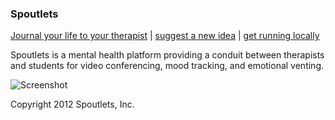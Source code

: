 ### Spoutlets ###

[Journal your life to your therapist](http://www.spoutlets.com) | [suggest a new idea](https://github.com/akshatpradhan/spoutlets/issues) |
[get running locally](https://github.com/akshatpradhan/spoutlets/wiki)

Spoutlets is a mental health platform providing a conduit between
therapists and students for video conferencing, mood tracking, and
emotional venting. 


![Screenshot](https://raw.github.com/akshatpradhan/spoutlets/master/spoutlets.png)


Copyright 2012 Spoutlets, Inc.
